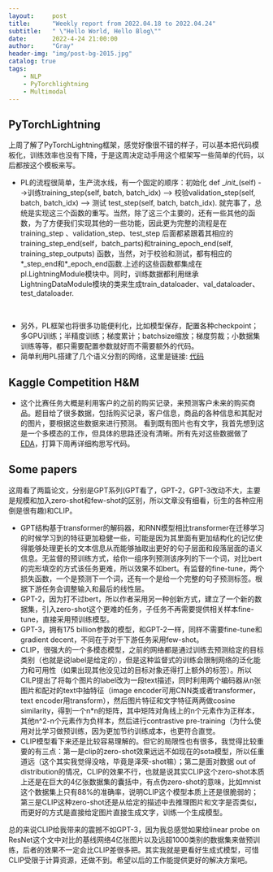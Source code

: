 ```yaml
---
layout:     post
title:      "Weekly report from 2022.04.18 to 2022.04.24"
subtitle:   " \"Hello World, Hello Blog\""
date:       2022-4-24 21:00:00
author:     "Gray"
header-img: "img/post-bg-2015.jpg"
catalog: true
tags:
    - NLP
    - PyTorchlightning
    - Multimodal
---
```


## PyTorchLightning

上周了解了PyTorchLightning框架，感觉好像很不错的样子，可以基本把代码模板化，训练效率也没有下降，于是这周决定动手用这个框架写一些简单的代码，以后都按这个模板来写。

+ PL的流程很简单，生产流水线，有一个固定的顺序：初始化 def \__init\__(self) -->训练training_step(self, batch, batch_idx) --> 校验validation_step(self, batch, batch_idx) --> 测试 test_step(self, batch, batch_idx). 就完事了，总统是实现这三个函数的重写。当然，除了这三个主要的，还有一些其他的函数，为了方便我们实现其他的一些功能，因此更为完整的流程是在training_step 、validation_step、test_step 后面都紧跟着其相应的 training_step_end(self，batch_parts)和training_epoch_end(self, training_step_outputs) 函数，当然，对于校验和测试，都有相应的\*_step_end和*_epoch_end函数.上述的这些函数都集成在pl.LightningModule模块中。同时，训练数据都利用继承LightningDataModule模块的类来生成train_dataloader、val_dataloader、test_dataloader.
  
&nbsp;

+ 另外，PL框架也将很多功能便利化，比如模型保存，配置各种checkpoint；多GPU训练；半精度训练；梯度累计；batchsize缩放；梯度剪裁；小数据集训练等等，都只需要配置参数就好而不需要额外的代码。
&nbsp;
+ 简单利用PL搭建了几个语义分割的网络，这里是链接:  [代码](https://github.com/gray311/AlveolarNet)

## Kaggle Competition H&M

+ 这个比赛任务大概是利用客户的之前的购买记录，来预测客户未来的购买商品。题目给了很多数据，包括购买记录，客户信息，商品的各种信息和其配对的图片，要根据这些数据来进行预测。
看到既有图片也有文字，我首先想到这是一个多模态的工作，但具体的思路还没有清晰。所有先对这些数据做了[EDA](https://github.com/gray311/Kaggle-Competition-H-M-multimodaldal/blob/main/EDA.ipynb)，打算下周再详细构思写代码。

## Some papers

这周看了两篇论文，分别是GPT系列(GPT看了，GPT-2，GPT-3改动不大，主要是规模和加入zero-shot和few-shot的区别，所以文章没有细看，衍生的各种应用倒是很有趣)和CLIP。

+ GPT结构基于transformer的解码器，和RNN模型相比transformer在迁移学习的时候学习到的特征更加稳健一些，可能是因为其里面有更加结构化的记忆使得能够处理更长的文本信息从而能够抽取出更好的句子层面和段落层面的语义信息。无监督的预训练方式，给你一组序列预测该序列的下一个词，对比bert的完形填空的方式该任务更难，所以效果不如bert。有监督的fine-tune，两个损失函数，一个是预测下一个词，还有一个是给一个完整的句子预测标签。根据下游任务会调整输入和最后的线性层。
+ GPT-2，因为打不过bert，所以作者采用另一种创新方式，建立了一个新的数据集，引入zero-shot这个更难的任务，子任务不再需要提供相关样本fine-tune，直接采用预训练模型。
+ GPT-3，拥有175 billion参数的模型，和GPT-2一样，同样不需要fine-tune和gradient decent，不同在于对于下游任务采用few-shot。
+ CLIP，很强大的一个多模态模型，之前的网络都是通过训练去预测给定的目标类别（也就是说label是给定的），但是这种监督式的训练会限制网络的泛化能力和可用性（如果出现其他没见过的目标对象还得打上额外的标签）。所以CILP提出了将每个图片的label改为一段text描述，同时利用两个编码器从n张图片和配对的text中抽特征（image encoder可用CNN类或者transformer，text encoder用transform），然后图片特征和文字特征两两做cosine similarity，得到一个n*n的矩阵，其中矩阵对角线上的n个元素作为正样本，其他n^2-n个元素作为负样本，然后进行contrastive pre-training（为什么使用对比学习做预训练，因为更加节约训练成本，也更符合直觉。
+ CLIP模型看下来还是比较容易理解的。但它的局限性也有很多，我觉得比较重要的有三点：第一是clip的zero-shot效果远远不如现在的sota模型，所以任重道远（这个其实我觉得没啥，毕竟是泽荣-shot嘛）；第二是面对数据 out of distribution的情况，CLIP的效果不行，也就是说其实CLIP这个zero-shot本质上还是在巨大的4亿张数据集的囊括中，有点伪zero-shot的意味，比如mnist这个数据集上只有88%的准确率，说明CLIP这个模型本质上还是很脆弱的；第三是CLIP这种zero-shot还是从给定的描述中去推理图片和文字是否类似，而更好的方式是直接给定图片直接生成文字，训练一个生成模型。

总的来说CLIP给我带来的震撼不如GPT-3，因为我总感觉如果给linear probe on ResNet这个文中对比的基线网络4亿张图片以及远超1000类别的数据集来做预训练，后者的效果不一定会比CLIP差很多把。其实我就是更看好生成式模型，可惜CLIP受限于计算资源，还做不到。希望以后的工作能提供更好的解决方案吧。
